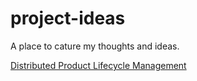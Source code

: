 # project-ideas
A place to cature my thoughts and ideas.

[Distributed Product Lifecycle Management](./distplm.md)
